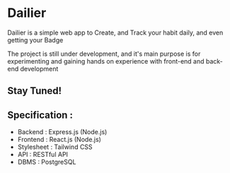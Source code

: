 # Dailier

Dailier is a simple web app to Create, and Track your habit daily, and even getting your Badge

The project is still under development, and it's main purpose is for experimenting and gaining hands on
experience with front-end and back-end development

## Stay Tuned!

## Specification : 
- Backend : Express.js (Node.js)
- Frontend : React.js (Node.js)
- Stylesheet : Tailwind CSS
- API : RESTful API
- DBMS : PostgreSQL
